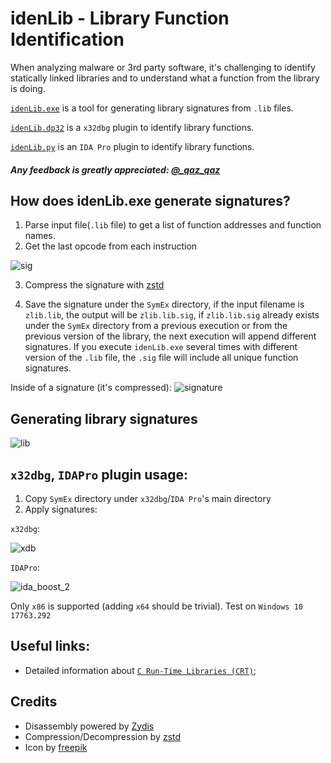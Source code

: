 # idenLib - Library Function Identification

When analyzing malware or 3rd party software, it's challenging to identify statically linked libraries and to understand what a function from the library is doing.

[`idenLib.exe`](https://github.com/secrary/idenLib) is a tool for generating library signatures from `.lib` files.

[`idenLib.dp32`](https://github.com/secrary/idenLibX) is a `x32dbg` plugin to identify library functions.

[`idenLib.py`](https://github.com/secrary/IDA-scripts/tree/master/idenLib) is an `IDA Pro` plugin to identify library functions.


##### Any feedback is greatly appreciated: [@_qaz_qaz](https://twitter.com/_qaz_qaz)

## How does idenLib.exe generate signatures?

1. Parse input file(`.lib` file) to get a list of function addresses and function names.
2. Get the last opcode from each instruction

![sig](https://user-images.githubusercontent.com/16405698/52433535-35442500-2b05-11e9-92a2-7ed0dfb319ab.png)

3. Compress the signature with [zstd](https://github.com/facebook/zstd)

4. Save the signature under the `SymEx` directory, if the input filename is `zlib.lib`, the output will be `zlib.lib.sig`,
if `zlib.lib.sig` already exists under the `SymEx` directory from a previous execution or from the previous version of the library, the next execution will append different signatures.
If you execute `idenLib.exe` several times with different version of the `.lib` file, the `.sig` file will include all unique function signatures.

Inside of a signature (it's compressed):
![signature](https://user-images.githubusercontent.com/16405698/52490971-e9a18200-2bbd-11e9-8d29-e85a71826c8f.png)

## Generating library signatures

![lib](https://user-images.githubusercontent.com/16405698/52433541-35dcbb80-2b05-11e9-918a-6d39afc5de91.gif)

## `x32dbg`, `IDAPro` plugin usage:

1. Copy `SymEx` directory under `x32dbg`/`IDA Pro`'s main directory
2. Apply signatures:

`x32dbg`:

![xdb](https://user-images.githubusercontent.com/16405698/52433536-35442500-2b05-11e9-990e-8d4889bfe1c6.gif)

`IDAPro`:

![ida_boost_2](https://user-images.githubusercontent.com/16405698/52433540-35dcbb80-2b05-11e9-9dd3-9bb44d678ea5.gif)


Only `x86` is supported (adding `x64` should be trivial).
Test on `Windows 10 17763.292`

## Useful links:
- Detailed information about [`C Run-Time Libraries (CRT)`](https://docs.microsoft.com/en-us/cpp/c-runtime-library/crt-library-features);

## Credits
- Disassembly powered by [Zydis](https://zydis.re)
- Compression/Decompression by [zstd](https://github.com/facebook/zstd)
- Icon by [freepik](https://www.flaticon.com/authors/freepik)
